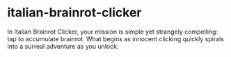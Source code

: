 # italian-brainrot-clicker
In Italian Brainrot Clicker, your mission is simple yet strangely compelling: tap to accumulate brainrot. What begins as innocent clicking quickly spirals into a surreal adventure as you unlock:

